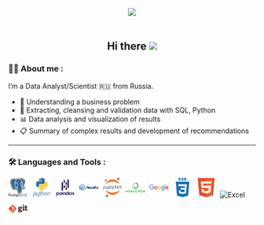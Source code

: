 <div id="header" align="center">
  <img src="https://media.giphy.com/media/fvx95jkua5th3YeThr/giphy.gif" width="150"/>
</div>

<div id="badges" align="center">
  <img src="https://komarev.com/ghpvc/?username=ValeryBahmin&style=flat-square&color=blue" alt=""/>
  <h2>
    Hi there
    <img src="https://media.giphy.com/media/hvRJCLFzcasrR4ia7z/giphy.gif" width="30px"/>
  </h2>
</div>

### :man_technologist: About me :
I’m a Data Analyst/Scientist :ru: from Russia.

- 🔭 Understanding a business problem
- 🔬 Extracting, cleansing and validation data with SQL, Python 
- 📊 Data analysis and visualization of results
- 📋 Summary of complex results and development of recommendations

---

### :hammer_and_wrench: Languages and Tools :

<div>
  <img src="https://github.com/devicons/devicon/blob/master/icons/postgresql/postgresql-original-wordmark.svg"  title="PostgreSQL" alt="SQL" width="40" height="40"/>&nbsp;
  <img src="https://github.com/devicons/devicon/blob/master/icons/python/python-original-wordmark.svg" title="Python"  alt="Python" width="40" height="40"/>&nbsp;
  <img src="https://github.com/devicons/devicon/blob/master/icons/pandas/pandas-original-wordmark.svg" title="Pandas"  alt="Pandas" width="40" height="40"/>&nbsp;
  <img src="https://github.com/devicons/devicon/blob/master/icons/numpy/numpy-original-wordmark.svg" title="Numpy" alt="Numpy" width="40" height="40"/>&nbsp;
  <img src="https://github.com/devicons/devicon/blob/master/icons/jupyter/jupyter-original-wordmark.svg" title="Jupyter" alt="Jupyter" width="40" height="40"/>&nbsp;
  <img src="https://github.com/devicons/devicon/blob/master/icons/anaconda/anaconda-original-wordmark.svg" title="Anaconda" alt="Anaconda" width="40" height="40"/>&nbsp;
  <img src="https://github.com/devicons/devicon/blob/master/icons/google/google-original-wordmark.svg" title="Google" alt="Google" width="40" height="40"/>&nbsp;
  <img src="https://github.com/devicons/devicon/blob/master/icons/css3/css3-plain-wordmark.svg"  title="CSS3" alt="CSS" width="40" height="40"/>&nbsp;
  <img src="https://github.com/devicons/devicon/blob/master/icons/html5/html5-original.svg" title="HTML5" alt="HTML" width="40" height="40"/>&nbsp;
  <img src="https://yandex.ru/images/search?pos=24&img_url=http%3A%2F%2Fmediasubs.ru%2Fgroup%2Fuploads%2Fos%2Fosnovyi-kompyutera-i-interneta%2Fimage%2F1560055345-343077-295164.jpg&text=excel%20%D0%BB%D0%BE%D0%B3%D0%BE%D1%82%D0%B8%D0%BF%20png&lr=213&rpt=simage&source=serp" title="Excel" alt="Excel" width="40" height="40"/>&nbsp;
  <img src="https://github.com/devicons/devicon/blob/master/icons/git/git-original-wordmark.svg" title="Git" alt="Git" width="40" height="40"/>
</div>
